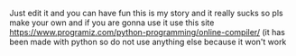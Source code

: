 Just edit it and you can have fun this is my story and it really sucks so pls make your own
and if you are gonna use it use this site https://www.programiz.com/python-programming/online-compiler/
(it has been made with python so do not use anything else because it won't work
